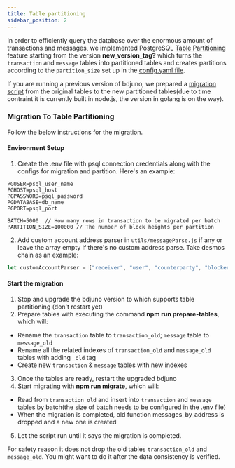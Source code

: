 ```yaml
---
title: Table partitioning
sidebar_position: 2
---
```


In order to efficiently query the database over the enormous amount of transactions and messages, 
we implemented PostgreSQL [Table Partitioning](https://www.postgresql.org/docs/10/ddl-partitioning.html) feature
starting from the version __new_version_tag?__ which turns the `transaction` and `message` tables into partitioned
tables and creates partitions according to the `partition_size` set up in the [config.yaml file](../config/config.md#database). 

If you are running a previous version of bdjuno, we prepared a [migration script](https://github.com/forbole/migrate_script) from the original tables 
to the new partitioned tables(due to time contraint it is currently built in node.js, the version in golang is on the way).

### Migration To Table Partitioning

Follow the below instructions for the migration.

#### Environment Setup
1. Create the .env file with psql connection credentials along with the configs for migration and partition. Here's an example:
```
PGUSER=psql_user_name
PGHOST=psql_host
PGPASSWORD=psql_password
PGDATABASE=db_name
PGPORT=psql_port

BATCH=5000  // How many rows in transaction to be migrated per batch
PARTITION_SIZE=100000 // The number of block heights per partition 
```
2. Add custom account address parser in `utils/messageParse.js` if any or leave the array empty if there's no custom address parse. Take desmos chain as an example:
```javascript
let customAccountParser = ["receiver", "user", "counterparty", "blocker", "blocked"]
```

#### Start the migration
1. Stop and upgrade the bdjuno version to which supports table partitioning (don't restart yet)
2. Prepare tables with executing the command __npm run prepare-tables__, which will: 
  - Rename the `transaction` table to `transaction_old`; `message` table to `message_old`
  - Rename all the related indexes of `transaction_old` and `message_old` tables with adding `_old` tag
  - Create new `transaction` & `message` tables with new indexes
3. Once the tables are ready, restart the upgraded bdjuno
4. Start migrating with __npm run migrate__, which will: 
  - Read from `transaction_old` and insert into `transaction` and `message` tables by batch(the size of batch needs to be configured in the .env file)
  - When the migration is completed, old function messages_by_address is dropped and a new one is created
5. Let the script run until it says the migration is completed.

For safety reason it does not drop the old tables `transaction_old` and `message_old`. 
You might want to do it after the data consistency is verified.

